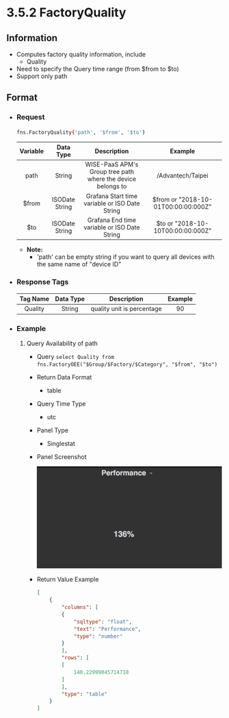 # 3.5.2 FactoryQuality

## Information

* Computes factory quality information, include
    * Quality
* Need to specify the Query time range (from $from to $to)
* Support only path

## Format

* ### Request

  ``` sh
  fns.FactoryQuality('path', '$from', '$to')
  ```

  | Variable | Data Type | Description | Example |
  | :---: | :---: | :---: | :---: |
  | path | String | WISE-PaaS APM's Group tree path<br>where the device belongs to | /Advantech/Taipei |
  | $from | ISODate String | Grafana Start time variable or ISO Date String | $from or "2018-10-01T00:00:00:000Z" |
  | $to | ISODate String | Grafana End time variable or ISO Date String | $to or "2018-10-10T00:00:00:000Z" |

  - **Note:**
    - 'path' can be empty string if you want to query all devices with the same name of "device ID"


* ### Response Tags

  | Tag Name | Data Type | Description | Example |
  | :---: | :---: | :---: | :---: |
  | Quality | String | quality unit is percentage | 90 |


* ### Example
    1. Query Availability of path
        - Query
        ``` select Quality from fns.FactoryOEE("$Group/$Factory/$Category", "$from", "$to") ```
        - Return Data Format
            * table
        - Query Time Type
            * utc
        - Panel Type
            * Singlestat
        - Panel Screenshot

            ![](/images/3.5.3-FactoryPerformance.png)
        - Return Value Example

            ``` json
            [
                {
                    "columns": [
                    {
                        "sqltype": "float",
                        "text": "Performance",
                        "type": "number"
                    }
                    ],
                    "rows": [
                    [
                        140.22999045714718
                    ]
                    ],
                    "type": "table"
                }
            ]
            ```
